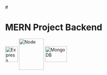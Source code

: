#<h1>MERN Project Backend</h1>

<div align= "inline-block">
  <img align="center" alt="Express" height="50" width="40" src="https://cdn.jsdelivr.net/gh/devicons/devicon/icons/express/express-original.svg" />
  <img align="center" alt="Node" height="100" width="80" src="https://cdn.jsdelivr.net/gh/devicons/devicon/icons/nodejs/nodejs-original-wordmark.svg" />
  <img align="center" alt="MongoDB" height="50" width="70" src="https://cdn.jsdelivr.net/gh/devicons/devicon/icons/mongodb/mongodb-original-wordmark.svg" />
</div>
